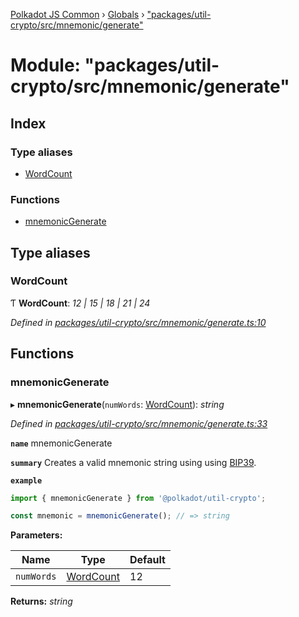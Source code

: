[Polkadot JS Common](../README.md) › [Globals](../globals.md) › ["packages/util-crypto/src/mnemonic/generate"](_packages_util_crypto_src_mnemonic_generate_.md)

# Module: "packages/util-crypto/src/mnemonic/generate"

## Index

### Type aliases

* [WordCount](_packages_util_crypto_src_mnemonic_generate_.md#wordcount)

### Functions

* [mnemonicGenerate](_packages_util_crypto_src_mnemonic_generate_.md#mnemonicgenerate)

## Type aliases

###  WordCount

Ƭ **WordCount**: *12 | 15 | 18 | 21 | 24*

*Defined in [packages/util-crypto/src/mnemonic/generate.ts:10](https://github.com/polkadot-js/common/blob/e5dd55e4/packages/util-crypto/src/mnemonic/generate.ts#L10)*

## Functions

###  mnemonicGenerate

▸ **mnemonicGenerate**(`numWords`: [WordCount](_packages_util_crypto_src_mnemonic_generate_.md#wordcount)): *string*

*Defined in [packages/util-crypto/src/mnemonic/generate.ts:33](https://github.com/polkadot-js/common/blob/e5dd55e4/packages/util-crypto/src/mnemonic/generate.ts#L33)*

**`name`** mnemonicGenerate

**`summary`** Creates a valid mnemonic string using using [BIP39](https://github.com/bitcoin/bips/blob/master/bip-0039.mediawiki).

**`example`** 
<BR>

```javascript
import { mnemonicGenerate } from '@polkadot/util-crypto';

const mnemonic = mnemonicGenerate(); // => string
```

**Parameters:**

Name | Type | Default |
------ | ------ | ------ |
`numWords` | [WordCount](_packages_util_crypto_src_mnemonic_generate_.md#wordcount) | 12 |

**Returns:** *string*
